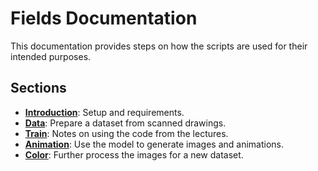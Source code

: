 # Fields Documentation

This documentation provides steps on how the scripts are used for their intended purposes.

## Sections

- **[Introduction](introduction.md)**: Setup and requirements.
- **[Data](data.md)**: Prepare a dataset from scanned drawings.
- **[Train](train.md)**: Notes on using the code from the lectures.
- **[Animation](anim.md)**: Use the model to generate images and animations.
- **[Color](color.md)**: Further process the images for a new dataset.
